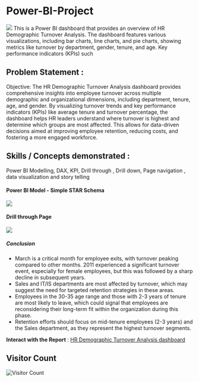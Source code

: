 # Power-BI-Project
![](hr_dashboard.png)
This is a Power BI dashboard that provides an overview of HR Demographic Turnover Analysis. The dashboard features various visualizations, including bar charts, line charts, and pie charts, showing metrics like turnover by department, gender, tenure, and age. Key performance indicators (KPIs) such
## Problem Statement :
Objective: The HR Demographic Turnover Analysis dashboard provides comprehensive insights into employee turnover across multiple demographic and organizational dimensions, including department, tenure, age, and gender. By visualizing turnover trends and key performance indicators (KPIs) like average tenure and turnover percentage, the dashboard helps HR leaders understand where turnover is highest and determine which groups are most affected. This allows for data-driven decisions aimed at improving employee retention, reducing costs, and fostering a more engaged workforce.
## Skills / Concepts demonstrated :
Power BI Modelling, DAX, KPI, Drill through , Drill down, Page navigation , data visualization and story telling
#### Power BI Model - Simple STAR Schema 
![](model.png)                          
#### Drill through Page
![](drill_through.png)
##### Conclusion 
* March is a critical month for employee exits, with turnover peaking compared to other months. 2011 experienced a significant turnover event, especially for female employees, but this was followed by a sharp 
  decline in subsequent years.
* Sales and IT/IS departments are most affected by turnover, which may suggest the need for targeted retention strategies in these areas.
* Employees in the 30-35 age range and those with 2-3 years of tenure are most likely to leave,
  which could signal that employees are reconsidering their long-term fit within the organization during this phase.
* Retention efforts should focus on mid-tenure employees (2-3 years) and the Sales department, as they represent the highest turnover segments.

**Interact with the Report** : 
[ HR Demographic Turnover Analysis dashboard ](https://app.powerbi.com/reportEmbed?reportId=71b5314d-5aec-46fa-b804-700b160bdac4&autoAuth=true&ctid=78d1fb89-a6cc-4862-a67c-a7287504e26f)


## Visitor Count
![Visitor Count](https://hits.seeyoufarm.com/api/count/incr/badge.svg?url=https://github.com/YourUsername/YourRepoName&count_bg=%2379C83D&title_bg=%23555555&icon=&icon_color=%23E7E7E7&title=Visitors&edge_flat=false)
